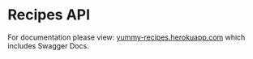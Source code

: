 # Recipes API

For documentation please view: [yummy-recipes.herokuapp.com](https://yummy-recipes.herokuapp.com) which includes Swagger Docs.
